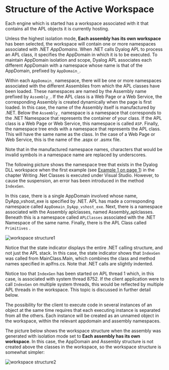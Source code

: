 # Structure of the Active Workspace

Each engine which is started has a workspace associated with it that contains all the APL objects it is currently hosting.

Unless the highest isolation mode, **Each assembly has its own workspace** has been selected, the workspace will contain one or more namespaces associated with .NET *AppDomains*. When .NET calls Dyalog APL to process an APL class, it specifies the AppDomain in which it is to be executed. To maintain AppDomain isolation and scope, Dyalog APL associates each different AppDomain with a namespace whose name is that of the AppDomain, prefixed by `AppDomain_`.

Within each `AppDomain_` namespace, there will be one or more namespaces associated with the different Assemblies from which the APL classes have been loaded. These namespaces are named by the Assembly name prefixed by `Assembly_`. If the APL class is a Web Page or a Web Service, the corresponding Assembly is created dynamically when the page is first loaded. In this case, the name of the Assembly itself is manufactured by .NET. Below the `Assembly_` namespace is a namespace that corresponds to the .NET Namespace that represents the container of your class. If the APL class is a Web Page or Web Service, this namespace is called `ASP`. Finally, the namespace tree ends with a namespace that represents the APL class. This will have the same name as the class. In the case of a Web Page or Web Service, this is the name of the .aspx or .asmx file.

Note that in the manufactured namespace names, characters that would be invalid symbols in a namespace name are replaced by underscores.

The following picture shows the namespace tree that exists in the Dyalog DLL workspace when the first example (see [Example 1 on page 1](../writing-net-classes/aplclasses1.md)) in the chapter Writing .Net Classes is executed under Visual Studio. However, to cause the suspension, an error has been introduced in the method  `IndexGen`.

In this case, there is a single AppDomain involved whose name, DyApp_vshost_exe is specified by .NET. APL has made a corresponding namespace called `AppDomain_DyApp_vshost_exe`. Next, there is a namespace associated with the Assembly aplclasses, named Assembly_aplclasses. Beneath this is a namespace called `APLClasses` associated with the .NET Namespace of the same name. Finally, there is the APL Class called `Primitives` .

![workspace structure1](site:img/workspace-structure1.png)

Notice that the state indicator displays the entire .NET calling structure, and not just the APL stack. In this case, the state indicator shows that `IndexGen` was called from MainClass.Main, which combines the class and method names specified in aplfns.cs. Note that .NET calls are slightly indented.

Notice too that `IndexGen` has been started on APL thread 1 which, in this case, is associated with system thread 8752. If the client application were to call `IndexGen` on multiple system threads, this would be reflected by multiple APL threads in the workspace. This topic is discussed in further detail below.

The possibility for the client to execute code in several instances of an object at the same time requires that each executing instance is separated from all the others. Each instance will be created as an unnamed object in the workspace, within the relevant appdomain and assembly namespaces.

The picture below shows the workspace structure when the assembly was generated with isolation mode set to **Each assembly has its own workspace**. In this case, the AppDomain and Assembly structure is not created above the classes  in the workspace, so the workspace structure is somewhat simpler:

![workspace structure2](site:img/workspace-structure2.png)
